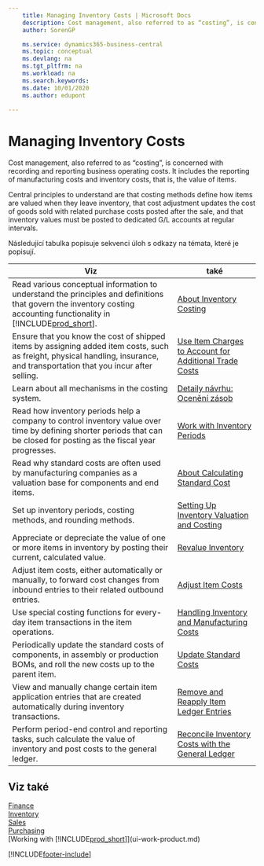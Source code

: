 ```yaml
---
    title: Managing Inventory Costs | Microsoft Docs
    description: Cost management, also referred to as “costing”, is concerned with recording and reporting business operating costs. It includes the reporting of manufacturing costs and inventory costs, that is, the value of items.
    author: SorenGP

    ms.service: dynamics365-business-central
    ms.topic: conceptual
    ms.devlang: na
    ms.tgt_pltfrm: na
    ms.workload: na
    ms.search.keywords:
    ms.date: 10/01/2020
    ms.author: edupont

---
```

# Managing Inventory Costs
Cost management, also referred to as “costing”, is concerned with recording and reporting business operating costs. It includes the reporting of manufacturing costs and inventory costs, that is, the value of items.

Central principles to understand are that costing methods define how items are valued when they leave inventory, that cost adjustment updates the cost of goods sold with related purchase costs posted after the sale, and that inventory values must be posted to dedicated G/L accounts at regular intervals.

Následující tabulka popisuje sekvenci úloh s odkazy na témata, které je popisují.

| **Viz** | **také** |
|------------|-------------|  
| Read various conceptual information to understand the principles and definitions that govern the inventory costing accounting functionality in [!INCLUDE[prod_short](includes/prod_short.md)]. | [About Inventory Costing](finance-learn-about-costing.md) |
| Ensure that you know the cost of shipped items by assigning added item costs, such as freight, physical handling, insurance, and transportation that you incur after selling. | [Use Item Charges to Account for Additional Trade Costs](payables-how-assign-item-charges.md) |
| Learn about all mechanisms in the costing system. | [Detaily návrhu: Ocenění zásob](design-details-inventory-costing.md) |
| Read how inventory periods help a company to control inventory value over time by defining shorter periods that can be closed for posting as the fiscal year progresses. | [Work with Inventory Periods](finance-how-to-work-with-inventory-periods.md) |
| Read why standard costs are often used by manufacturing companies as a valuation base for components and end items. | [About Calculating Standard Cost](finance-about-calculating-standard-cost.md) |
| Set up inventory periods, costing methods, and rounding methods. | [Setting Up Inventory Valuation and Costing](finance-set-up-inventory-valuation-and-costing.md) |
| Appreciate or depreciate the value of one or more items in inventory by posting their current, calculated value. | [Revalue Inventory](inventory-how-revalue-inventory.md) |
| Adjust item costs, either automatically or manually, to forward cost changes from inbound entries to their related outbound entries. | [Adjust Item Costs](inventory-how-adjust-item-costs.md) |
| Use special costing functions for every-day item transactions in the item operations. | [Handling Inventory and Manufacturing Costs](finance-handle-inventory-and-manufacturing-costs.md) |
| Periodically update the standard costs of components, in assembly or production BOMs, and roll the new costs up to the parent item. | [Update Standard Costs](finance-how-to-update-standard-costs.md) |
| View and manually change certain item application entries that are created automatically during inventory transactions. | [Remove and Reapply Item Ledger Entries](finance-how-to-remove-and-reapply-item-entries.md) |
| Perform period-end control and reporting tasks, such calculate the value of inventory and post costs to the general ledger. | [Reconcile Inventory Costs with the General Ledger](finance-how-to-post-inventory-costs-to-the-general-ledger.md) |

## Viz také
[Finance](finance.md)  
[Inventory](inventory-manage-inventory.md)   
[Sales](sales-manage-sales.md)   
[Purchasing](purchasing-manage-purchasing.md)  
[Working with [!INCLUDE[prod_short](includes/prod_short.md)]](ui-work-product.md)


[!INCLUDE[footer-include](includes/footer-banner.md)]